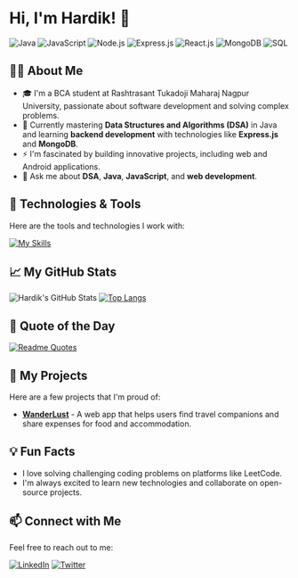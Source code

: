 # Hi, I'm Hardik! 👋

![Java](https://img.shields.io/badge/Java-ED8B00?style=for-the-badge&logo=java&logoColor=white)
![JavaScript](https://img.shields.io/badge/JavaScript-F7DF1E?style=for-the-badge&logo=javascript&logoColor=black)
![Node.js](https://img.shields.io/badge/Node.js-43853D?style=for-the-badge&logo=node.js&logoColor=white)
![Express.js](https://img.shields.io/badge/Express.js-404D59?style=for-the-badge&logo=express&logoColor=white)
![React.js](https://img.shields.io/badge/React-61DAFB?style=for-the-badge&logo=react&logoColor=black)
![MongoDB](https://img.shields.io/badge/MongoDB-4EA94B?style=for-the-badge&logo=mongodb&logoColor=white)
![SQL](https://img.shields.io/badge/SQL-4479A1?style=for-the-badge&logo=postgresql&logoColor=white)

## 🙋‍♂️ About Me

- 🎓 I'm a BCA student at Rashtrasant Tukadoji Maharaj Nagpur University, passionate about software development and solving complex problems.
- 🌱 Currently mastering **Data Structures and Algorithms (DSA)** in Java and learning **backend development** with technologies like **Express.js** and **MongoDB**.
- ⚡ I'm fascinated by building innovative projects, including web and Android applications.
- 💬 Ask me about **DSA**, **Java**, **JavaScript**, and **web development**.

## 🔧 Technologies & Tools

Here are the tools and technologies I work with:

[![My Skills](https://skillicons.dev/icons?i=java,javascript,python,nodejs,expressjs,react,mongodb,mysql,bootstrap,tailwind,cpp,linux&theme=light)](https://skillicons.dev)

## 📈 My GitHub Stats

![Hardik's GitHub Stats](https://github-readme-stats.vercel.app/api?username=imHardik1606&show_icons=true&hide_title=true&count_private=true&hide=prs&theme=radical)
[![Top Langs](https://github-readme-stats.vercel.app/api/top-langs/?username=imHardik1606)](https://github.com/imHardik1606/github-readme-stats)

## 💭 Quote of the Day

[![Readme Quotes](https://quotes-github-readme.vercel.app/api?border=true&theme=dark)](https://github.com/imHardik1606/github-readme-quotes)

## 🌟 My Projects

Here are a few projects that I'm proud of:

- **[WanderLust](https://github.com/imHardik1606/Wanderlust)** - A web app that helps users find travel companions and share expenses for food and accommodation.

## 💡 Fun Facts

- I love solving challenging coding problems on platforms like LeetCode.
- I'm always excited to learn new technologies and collaborate on open-source projects.

## 📫 Connect with Me

Feel free to reach out to me:

[![LinkedIn](https://img.shields.io/badge/LinkedIn-0A66C2?style=for-the-badge&logo=linkedin&logoColor=white)](https://www.linkedin.com/in/hardik-gayner-0b2ab32ba/)
[![Twitter](https://img.shields.io/badge/Twitter-1DA1F2?style=for-the-badge&logo=twitter&logoColor=white)](https://x.com/h_gayner)
